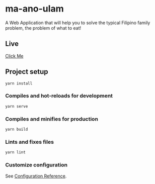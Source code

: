 # ma-ano-ulam

A Web Application that will help you to solve the typical Filipino family problem, the problem of what to eat!

## Live

[Click Me](https://narioalvin.github.io/weather-vibe/)

## Project setup

```
yarn install
```

### Compiles and hot-reloads for development

```
yarn serve
```

### Compiles and minifies for production

```
yarn build
```

### Lints and fixes files

```
yarn lint
```

### Customize configuration

See [Configuration Reference](https://cli.vuejs.org/config/).
